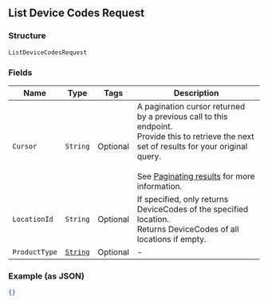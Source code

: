 ## List Device Codes Request

### Structure

`ListDeviceCodesRequest`

### Fields

| Name | Type | Tags | Description |
|  --- | --- | --- | --- |
| `Cursor` | `String` | Optional | A pagination cursor returned by a previous call to this endpoint.<br>Provide this to retrieve the next set of results for your original query.<br><br>See [Paginating results](#paginatingresults) for more information. |
| `LocationId` | `String` | Optional | If specified, only returns DeviceCodes of the specified location.<br>Returns DeviceCodes of all locations if empty. |
| `ProductType` | [`String`](/doc/models/product-type.md) | Optional | - |

### Example (as JSON)

```json
{}
```

